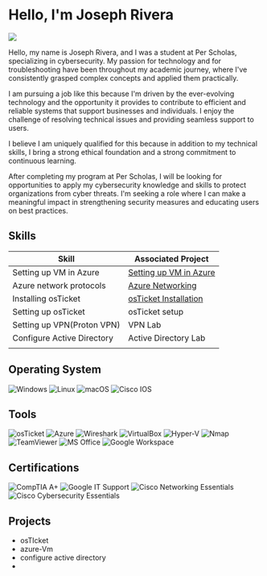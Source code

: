 # Hello, I'm Joseph Rivera
<a href="https://www.linkedin.com/in/joseph-rivera-7969bb266/"><img src="https://img.shields.io/badge/-LinkedIn-0072b1?&style=for-the-badge&logo=linkedin&logoColor=white" /></a>

Hello, my name is Joseph Rivera, and I was a student at Per Scholas, specializing in cybersecurity. My passion for technology and for troubleshooting have been throughout my academic journey, where I've consistently grasped complex concepts and applied them practically.

I am pursuing a job like this because I'm driven by the ever-evolving  technology and the opportunity it provides to contribute to efficient and reliable systems that support businesses and individuals. I enjoy the challenge of resolving technical issues and providing seamless support to users.

I believe I am uniquely qualified for this because in addition to my technical skills, I bring a strong ethical foundation and a strong commitment to continuous learning.

After completing my program at Per Scholas, I will be looking for opportunities to apply my cybersecurity knowledge and skills to protect organizations from cyber threats. I'm seeking a role where I can make a meaningful impact in strengthening security measures and educating users on best practices.


## Skills


| Skill                                         | Associated Project         |
|-----------------------------------------------|----------------------------|
| Setting up VM in Azure                        | <a href="https://github.com/jrivera024/Azure-Networking/blob/main/README.md">Setting up VM in Azure</a>|
| Azure network protocols                       | <a href=https://github.com/jrivera024/Azure-networking-protocols/tree/main>Azure Networking</a>|
| Installing osTicket                           | <a href=https://github.com/jrivera024/osTicket-Setup/blob/main/README.md>osTicket Installation|
| Setting up osTicket                           | <a hrf=https://github.com/jrivera024/osTicket-setup>osTicket setup|
| Setting up VPN(Proton VPN)                    | VPN Lab|
| Configure Active Directory                    | Active Directory Lab|
|                                               |                      |
## Operating System

![Windows](https://img.shields.io/badge/OS-Windows_10-0078D6?style=for-the-badge&logo=windows&logoColor=white)
![Linux](https://img.shields.io/badge/OS-Linux-FCC624?style=for-the-badge&logo=linux&logoColor=black)
![macOS](https://img.shields.io/badge/OS-macOS-000000?style=for-the-badge&logo=apple&logoColor=white)
![Cisco IOS](https://img.shields.io/badge/OS-Cisco_IOS-1BA0D7?style=for-the-badge&logo=cisco&logoColor=white)


## Tools

![osTicket](https://img.shields.io/badge/Ticketing-osTicket-orange?style=for-the-badge)
![Azure](https://img.shields.io/badge/Cloud-Microsoft_Azure-0078D4?style=for-the-badge&logo=microsoftazure&logoColor=white)
![Wireshark](https://img.shields.io/badge/Tool-Wireshark-1679A7?style=for-the-badge&logo=wireshark&logoColor=white)
![VirtualBox](https://img.shields.io/badge/Tool-VirtualBox-183A61?style=for-the-badge&logo=virtualbox&logoColor=white)
![Hyper-V](https://img.shields.io/badge/Tool-Hyper--V-0078D7?style=for-the-badge&logo=microsoft&logoColor=white)
![Nmap](https://img.shields.io/badge/Tool-Nmap-4682B4?style=for-the-badge&logo=gnometerminal&logoColor=white)
![TeamViewer](https://img.shields.io/badge/Tool-TeamViewer-0E8EE9?style=for-the-badge&logo=teamviewer&logoColor=white)
![MS Office](https://img.shields.io/badge/Tool-MS_Office-D83B01?style=for-the-badge&logo=microsoftoffice&logoColor=white)
![Google Workspace](https://img.shields.io/badge/Tool-Google_Workspace-4285F4?style=for-the-badge&logo=googleworkspace&logoColor=white)

## Certifications

![CompTIA A+](https://img.shields.io/badge/Certification-CompTIA_A%2B-EA1D25?style=for-the-badge&logo=comptia&logoColor=white)
![Google IT Support](https://img.shields.io/badge/Certification-Google_IT_Support-4285F4?style=for-the-badge&logo=google&logoColor=white)
![Cisco Networking Essentials](https://img.shields.io/badge/Certification-Cisco_Networking_Essentials-1BA0D7?style=for-the-badge&logo=cisco&logoColor=white)
![Cisco Cybersecurity Essentials](https://img.shields.io/badge/Certification-Cisco_Cybersecurity_Essentials-005073?style=for-the-badge&logo=cisco&logoColor=white)

</div>

## Projects
- osTIcket
- azure-Vm
- configure active directory
- 
